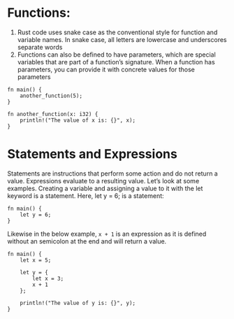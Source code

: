 # Functions:
1. Rust code uses snake case as the conventional style for function and variable names. In snake case, all letters are lowercase and underscores separate words
2. Functions can also be defined to have parameters, which are special variables that are part of a function’s signature. When a function has parameters, you can provide it with concrete values for those parameters
```
fn main() {
    another_function(5);
}

fn another_function(x: i32) {
    println!("The value of x is: {}", x);
}
```

# Statements and Expressions
Statements are instructions that perform some action and do not return a value. Expressions evaluate to a resulting value. Let’s look at some examples.
Creating a variable and assigning a value to it with the let keyword is a statement. Here, let y = 6; is a statement:
```
fn main() {
    let y = 6;
}
```
Likewise in the below example, `x + 1` is an expression as it is defined without an semicolon at the end and will return a value.

```
fn main() {
    let x = 5;

    let y = {
        let x = 3;
        x + 1
    };

    println!("The value of y is: {}", y);
}
```
